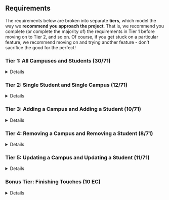 ## Requirements

The requirements below are broken into separate **tiers**, which model the way we **recommend you approach the project**. That is, we recommend you complete (or complete the majority of) the requirements in Tier 1 before moving on to Tier 2, and so on. Of course, if you get stuck on a particular feature, we recommend moving on and trying another feature - don't sacrifice the good for the perfect!

### Tier 1: All Campuses and Students (30/71)

<details>

#### Frontend

- ['x'] Write a campuses sub-reducer to manage campuses in your Redux store
- ['x'] Write a students sub-reducer to manage students in your Redux store
- ['x'] Write a component to display a list of all campuses (at least their names and images)
- ['x'] Write a component to display a list of all students (at least their names)
- ['x'] Display the all-campuses component when the url matches `/campuses`
- ['x'] Display the all-students component when the url matches `/students`
- ['x'] Add a links to the navbar that can be used to navigate to the all-campuses view and the all-students view

#### Backend

- ['x'] Write a route to serve up all students
- ['x'] Write a route to serve up all campuses

- Write a `campuses` model with the following information:
  - ['x'] name - not empty or null
  - ['x'] imageUrl - with a default value
  - ['x'] address - not empty or null
  - ['x'] description - extremely large text
- Write a `students` model with the following information:
  - ['x'] firstName - not empty or null
  - ['x'] lastName - not empty or null
  - ['x'] email - not empty or null; must be a valid email
  - ['x'] imageUrl - with a default value
  - ['x'] gpa - decimal between 0.0 and 4.0
- ['x'] Students may be associated with at most one campus. Likewise, campuses may be associated with many students

#### Seed

- ['x'] Running the seed file creates campuses and students for demonstration purposes

#### Testing

- ['x'] React (AllCampuses): renders "No Campuses" if passed an empty array of campuses
- ['x'] React (AllStudents): renders "No Students" if passed an empty array of students
- [ ] Redux (campuses): returns the initial state by default
- [ ] Redux (students): returns the initial state by default
- ['x'] Express: GET /api/students responds with all students
- ['x'] Sequelize (Campus): requires name and address
- ['x'] Sequelize (Student): email must be a valid email
- [//unsure] Navigation: navbar to navigate to home, campuses, students
- ['x'] Seed file: creates exactly one campus that has no students
- ['x'] Seed file: creates exactly one student that is not enrolled in a campus

Congrats! You have completed your first vertical slice! Make sure to `commit -m "Feature: Get All Campuses and Students"` before moving on (see RUBRIC.md - points are awarded/deducted for a proper git workflow)!

</details>

### Tier 2: Single Student and Single Campus (12/71)

<details>

#### Frontend

- Write a component to display a single campus with the following information:
  - ['x'] The campus's name, image, address and description
  - ['x'] A list of the names of all students in that campus (or a helpful message if it doesn't have any students)
- ['x'] Display the appropriate campus's info when the url matches `/campuses/:campusId`
- ['x'] Clicking on a campus from the all-campuses view should navigate to show that campus in the single-campus view

- Write a component to display a single student with the following information:
  - ['x'] The student's full name, email, image, and gpa
  - ['x'] The name of their campus (or a helpful message if they don't have one)
- ['x'] Display the appropriate student when the url matches `/students/:studentId`
- ['x'] Clicking on a student from the all-students view should navigate to show that student in the single-student view

- ['x'] Clicking on the name of a student in the single-campus view should navigate to show that student in the single-student view
- ['x'] Clicking on the name of a campus in the single-student view should navigate to show that campus in the single-campus view

#### Backend

- ['x'] Write a route to serve up a single campus (based on its id), _including that campuses' students_
- ['x'] Write a route to serve up a single student (based on their id), _including that student's campus_

Congrats! You have completed your second vertical slice! Make sure to `commit -m "Feature: Get Single Campus and Student"` before moving on (see RUBRIC.md - points are awarded/deducted for a proper git workflow)!

</details>

### Tier 3: Adding a Campus and Adding a Student (10/71)

<details>

#### Frontend

- ['x'] Write a component to display a form for adding a new campus that contains inputs for _at least_ the name and address.
- ['x'] Display this component EITHER as part of the all-campuses view, or as its own view
- Submitting the form with a valid name/address should:

  - ['x'] Make an AJAX request that causes the new campus to be persisted in the database
  - ['x'] Add the new campus to the list of campuses without needing to refresh the page

- ['x'] Write a component to display a form for adding a new student that contains inputs for _at least_ first name, last name and email
- ['x'] Display this component EITHER as part of the all-students view, or as its own view
- Submitting the form with a valid first name/last name/email should:
  - ['x'] Make an AJAX request that causes the new student to be persisted in the database
  - ['x'] Add the new student to the list of students without needing to refresh the page

#### Backend

- ['x'] Write a route to add a new campus
- ['x'] Write a route to add a new student

Congrats! You have completed your third vertical slice! Make sure to `commit -m "Feature: Add Campus and Student"` before moving on (see RUBRIC.md - points are awarded/deducted for a proper git workflow)!

</details>

### Tier 4: Removing a Campus and Removing a Student (8/71)

<details>

#### Frontend

- ['x'] In the all-campuses view, include an `X` button next to each campus
- Clicking the `X` button should:

  - ['x'] Make an AJAX request that causes that campus to be removed from database
  - ['x'] Remove the campus from the list of campuses without needing to refresh the page

- ['x'] In the all-students view, include an `X` button next to each student
- Clicking the `X` button should:
  - ['x'] Make an AJAX request that causes that student to be removed from database
  - ['x'] Remove the student from the list of students without needing to refresh the page

#### Backend

- ['x'] Write a route to remove a campus (based on its id)
- ['x'] Write a route to remove a student (based on their id)

Congrats! You have completed your fourth vertical slice! Make sure to `commit -m "Feature: Remove Campus and Student"` before moving on (see RUBRIC.md - points are awarded/deducted for a proper git workflow)!

</details>

### Tier 5: Updating a Campus and Updating a Student (11/71)

<details>

#### Frontend

- ['x'] Write a component to display a form updating _at least_ a campus's name and address
- ['x'] Display this component EITHER as part of the single-campus view, or as its own view
- Submitting the form with valid data should:
  - ['x'] Make an AJAX request that causes that campus to be updated in the database
  - ['x'] Update the campus in the current view without needing to refresh the page
- ['x'] In the single-campus view, display an `Unregister` button next to each of its students, which removes the student from the campus (in the database as well as this view); hint: the student is still in the database but is no longer associated with the campus

- ['x'] Write a component to display a form updating _at least_ a student's first and last names, and email
- ['x'] Display this component EITHER as part of the single-student view, or as its own view
- Submitting the form with valid data should:
  - ['x'] Make an AJAX request that causes that student to be updated in the database
  - ['x'] Update the student in the current view without needing to refresh the page

#### Backend

- ['x'] Write a route to update an existing campus
- ['x'] Write a route to update an existing student

</details>

### Bonus Tier: Finishing Touches (10 EC)

<details>

- Finishing Touches
  - ['0'] If a user attempts to add a new student or campus without a required field, a helpful message should be displayed
  - ['X'] If a user attempts to access a page that doesn't exist (ex. `/cafeteria`), a helpful "not found" message should be displayed
  - ['inprogress'] If a user attempts to view a student/campus that doesn't exist, a helpful message should be displayed
  - [ ] Whenever a component needs to wait for data to load from the server, a "loading" message should be displayed until the data is available
  - [ ] Overall, the app is spectacularly styled and visually stunning
- Ordering
  - [ ] Create option for students to be ordered based on GPA on all-students view
  - [ ] Create option for campuses to be ordered alphabetically on all-campuses view
- Filtering
  - [ ] Create a filter on all-students view to only show students who are not registered to a campus
  - [ ] Create a filter on the all-campuses view to only show campuses that do not have any registered students
- Seed
  - ['x'] Seed 100+ students and 100+ campuses

</details>
